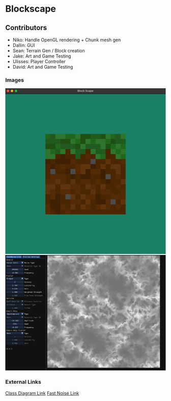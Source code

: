 # Blockscape
## Contributors
- Niko: Handle OpenGL rendering + Chunk mesh gen
- Dallin: GUI
- Sean: Terrain Gen / Block creation
- Jake: Art and Game Testing
- Ulisses: Player Controller
- David: Art and Game Testing

### Images
![FirstRender](https://github.com/SaltyNickel702/BlockScape/blob/mac/Refrence/FirstRender.png)
![Perlin Noise Settings](https://github.com/SaltyNickel702/BlockScape/blob/mac/Refrence/Perlin%20Noise%20settings.png)

### External Links
[Class Diagram Link](https://docs.google.com/drawings/d/1Rja5TI8MIqJgnk-PyeSCaD919eVHrKPN3KJQktHV5DI/edit?usp=sharing)
[Fast Noise Link](https://auburn.github.io/FastNoiseLite/)


